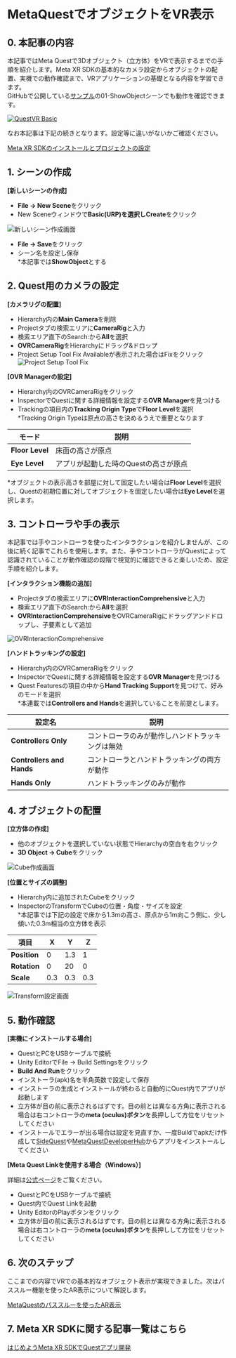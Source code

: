 # MetaQuestでオブジェクトをVR表示

## 0. 本記事の内容

本記事ではMeta Questで3Dオブジェクト（立方体）をVRで表示するまでの手順を紹介します。Meta XR SDKの基本的なカメラ設定からオブジェクトの配置、実機での動作確認まで、VRアプリケーションの基礎となる内容を学習できます。  
GitHubで公開している[サンプル](https://github.com/TakashiYoshinaga/MetaXR-SDK-Samples)の01-ShowObjectシーンでも動作を確認できます。

[![QuestVR Basic](https://img.youtube.com/vi/eK1VH2kBx1A/0.jpg)](https://www.youtube.com/watch?v=eK1VH2kBx1A)

なお本記事は下記の続きとなります。設定等に違いがないかご確認ください。

[Meta XR SDKのインストールとプロジェクトの設定](1-meta-xr-sdk-setup.md)

## 1. シーンの作成

**[新しいシーンの作成]**

- **File -> New Scene**をクリック
- New Sceneウィンドウで**Basic(URP)**を選択し**Create**をクリック

![新しいシーン作成画面](./materials/2/00.jpg)

- **File -> Save**をクリック
- シーン名を設定し保存  
  *本記事では**ShowObject**とする

## 2. Quest用のカメラの設定

**[カメラリグの配置]**

- Hierarchy内の**Main Camera**を削除
- Projectタブの検索エリアに**CameraRig**と入力
- 検索エリア直下のSearch:から**All**を選択
- **OVRCameraRig**をHierarchyにドラッグ&ドロップ
- Project Setup Tool Fix Availableが表示された場合はFixをクリック
![Project Setup Tool Fix](./materials/2/00-1.jpg)

**[OVR Managerの設定]**

- Hierarchy内のOVRCameraRigをクリック
- InspectorでQuestに関する詳細情報を設定する**OVR Manager**を見つける
- Trackingの項目内の**Tracking Origin Type**で**Floor Level**を選択  
  *Tracking Origin Typeは原点の高さを決めるうえで重要となります

| モード | 説明 |
|--------|------|
| **Floor Level** | 床面の高さが原点 |
| **Eye Level** | アプリが起動した時のQuestの高さが原点 |

*オブジェクトの表示高さを部屋に対して固定したい場合は**Floor Level**を選択し、Questの初期位置に対してオブジェクトを固定したい場合は**Eye Level**を選択します。

## 3. コントローラや手の表示

本記事では手やコントローラを使ったインタラクションを紹介しませんが、この後に続く記事でこれらを使用します。また、手やコントローラがQuestによって認識されていることが動作確認の段階で視覚的に確認できると楽しいため、設定手順を紹介します。

**[インタラクション機能の追加]**

- Projectタブの検索エリアに**OVRInteractionComprehensive**と入力
- 検索エリア直下のSearch:から**All**を選択
- **OVRInteractionComprehensive**をOVRCameraRigにドラッグアンドドロップし、子要素として追加

![OVRInteractionComprehensive](./materials/2/01.jpg)

**[ハンドトラッキングの設定]**

- Hierarchy内のOVRCameraRigをクリック
- InspectorでQuestに関する詳細情報を設定する**OVR Manager**を見つける
- Quest Featuresの項目の中から**Hand Tracking Support**を見つけて、好みのモードを選択  
*本連載では**Controllers and Hands**を選択していることを前提とします。

| 設定名 | 説明 |
|--------|------|
| **Controllers Only** | コントローラのみが動作しハンドトラッキングは無効 |
| **Controllers and Hands** | コントローラとハンドトラッキングの両方が動作 |
| **Hands Only** | ハンドトラッキングのみが動作 |



## 4. オブジェクトの配置

**[立方体の作成]**

- 他のオブジェクトを選択していない状態でHierarchyの空白を右クリック
- **3D Object -> Cube**をクリック

![Cube作成画面](./materials/2/02.jpg)

**[位置とサイズの調整]**

- Hierarchy内に追加されたCubeをクリック
- InspectorのTransformでCubeの位置・角度・サイズを設定  
  *本記事では下記の設定で床から1.3mの高さ、原点から1m向こう側に、少し傾いた0.3m相当の立方体を表示

| 項目 | X | Y | Z |
|------|---|---|---|
| **Position** | 0 | 1.3 | 1 |
| **Rotation** | 0 | 20 | 0 |
| **Scale** | 0.3 | 0.3 | 0.3 |

![Transform設定画面](./materials/2/03.jpg)

## 5. 動作確認

**[実機にインストールする場合]**

- QuestとPCをUSBケーブルで接続
- Unity EditorでFile -> Build Settingsをクリック
- **Build And Run**をクリック
- インストーラ(apk)名を半角英数で設定して保存
- インストーラの生成とインストールが終わると自動的にQuest内でアプリが起動します
- 立方体が目の前に表示されるはずです。目の前とは異なる方角に表示される場合は右コントローラの**meta (oculus)ボタン**を長押しして方位をリセットしてください
- インストールでエラーが出る場合は設定を見直すか、一度Buildでapkだけ作成して[SideQuest](https://sidequestvr.com/setup-howto)や[MetaQuestDeveloperHub](https://developer.oculus.com/documentation/unity/ts-odh/?locale=ja_JP)からアプリをインストールしてください

**[Meta Quest Linkを使用する場合（Windows）]**

詳細は[公式ページ](https://www.meta.com/ja-jp/help/quest/articles/headsets-and-accessories/oculus-link/set-up-link/)をご覧ください。

- QuestとPCをUSBケーブルで接続
- Quest内でQuest Linkを起動
- Unity EditorのPlayボタンをクリック
- 立方体が目の前に表示されるはずです。目の前とは異なる方角に表示される場合は右コントローラの**meta (oculus)ボタン**を長押しして方位をリセットしてください

## 6. 次のステップ

ここまでの内容でVRでの基本的なオブジェクト表示が実現できました。次はパススルー機能を使ったAR表示について解説します。

[MetaQuestのパススルーを使ったAR表示](3-quest-ar-passthrough.md)

## 7. Meta XR SDKに関する記事一覧はこちら

[はじめようMeta XR SDKでQuestアプリ開発](0-main.md)
